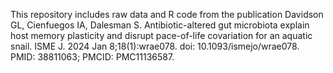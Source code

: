 This repository includes raw data and R code from the publication Davidson GL, Cienfuegos IA, Dalesman S. Antibiotic-altered gut microbiota explain host memory plasticity and disrupt pace-of-life covariation for an aquatic snail. ISME J. 2024 Jan 8;18(1):wrae078. doi: 10.1093/ismejo/wrae078. PMID: 38811063; PMCID: PMC11136587.
